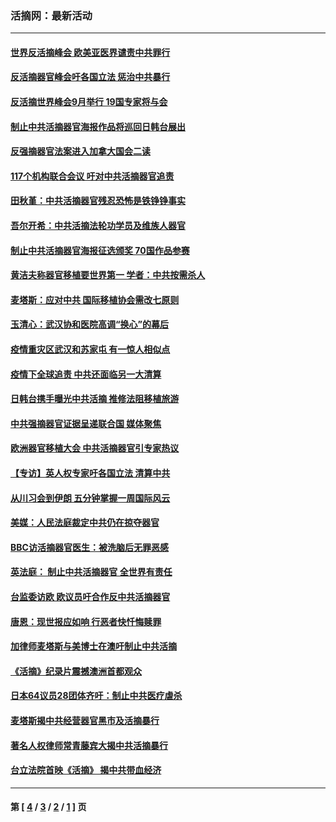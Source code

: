 ### 活摘网：最新活动
---
#### [世界反活摘峰会 欧美亚医界谴责中共罪行](../../pages/nf5883/n13253550.md) 
#### [反活摘器官峰会吁各国立法 惩治中共暴行](../../pages/nf5883/n13245052.md) 
#### [反活摘世界峰会9月举行 19国专家将与会](../../pages/nf5883/n13201492.md) 
#### [制止中共活摘器官海报作品将巡回日韩台展出](../../pages/nf5883/n13177791.md) 
#### [反强摘器官法案进入加拿大国会二读](../../pages/nf5883/n13033450.md) 
#### [117个机构联合会议 吁对中共活摘器官追责](../../pages/nf5883/n12775087.md) 
#### [田秋堇：中共活摘器官残忍恐怖是铁铮铮事实](../../pages/nf5883/n12702148.md) 
#### [吾尔开希：中共活摘法轮功学员及维族人器官](../../pages/nf5883/n12693197.md) 
#### [制止中共活摘器官海报征选颁奖 70国作品参赛](../../pages/nf5883/n12692050.md) 
#### [黄洁夫称器官移植要世界第一 学者：中共按需杀人](../../pages/nf5883/n12572329.md) 
#### [麦塔斯：应对中共 国际移植协会需改七原则](../../pages/nf5883/n12514711.md) 
#### [玉清心：武汉协和医院高调“换心”的幕后](../../pages/nf5883/n12298730.md) 
#### [疫情重灾区武汉和苏家屯 有一惊人相似点](../../pages/nf5883/n12150824.md) 
#### [疫情下全球追责 中共还面临另一大清算](../../pages/nf5883/n12070397.md) 
#### [日韩台携手曝光中共活摘 推修法阻移植旅游](../../pages/nf5883/n11712046.md) 
#### [中共强摘器官证据呈递联合国 媒体聚焦](../../pages/nf5883/n11546426.md) 
#### [欧洲器官移植大会 中共活摘器官引专家热议](../../pages/nf5883/n11539095.md) 
#### [【专访】英人权专家吁各国立法 清算中共](../../pages/nf5883/n11367315.md) 
#### [从川习会到伊朗 五分钟掌握一周国际风云](../../pages/nf5883/n11338520.md) 
#### [美媒：人民法庭裁定中共仍在掠夺器官](../../pages/nf5883/n11334897.md) 
#### [BBC访活摘器官医生：被洗脑后无罪恶感](../../pages/nf5883/n11335935.md) 
#### [英法庭： 制止中共活摘器官 全世界有责任](../../pages/nf5883/n11330691.md) 
#### [台监委访欧 欧议员吁合作反中共活摘器官](../../pages/nf5883/n11109190.md) 
#### [唐恩：现世报应如响 行恶者快忏悔赎罪](../../pages/nf5883/n11104016.md) 
#### [加律师麦塔斯与美博士在澳吁制止中共活摘](../../pages/nf5883/n10724764.md) 
#### [《活摘》纪录片震撼澳洲首都观众](../../pages/nf5883/n10722747.md) 
#### [日本64议员28团体齐吁：制止中共医疗虐杀](../../pages/nf5883/n10587757.md) 
#### [麦塔斯揭中共经营器官黑市及活摘暴行](../../pages/nf5883/n10442407.md) 
#### [著名人权律师常青藤宾大揭中共活摘暴行](../../pages/nf5883/n10318181.md) 
#### [台立法院首映《活摘》 揭中共带血经济](../../pages/nf5883/n9938847.md) 

---
#### 第 [ [4](./4.md) / [3](./3.md) / [2](./2.md) / [1](./1.md) ] 页
